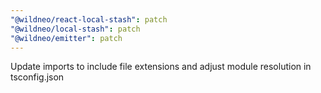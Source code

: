 ```yaml
---
"@wildneo/react-local-stash": patch
"@wildneo/local-stash": patch
"@wildneo/emitter": patch
---
```


Update imports to include file extensions and adjust module resolution in tsconfig.json
